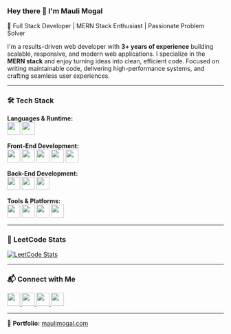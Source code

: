 ### Hey there 👋 I'm Mauli Mogal

🚀 Full Stack Developer | MERN Stack Enthusiast | Passionate Problem Solver

I'm a results-driven web developer with **3+ years of experience** building scalable, responsive, and modern web applications. I specialize in the **MERN stack** and enjoy turning ideas into clean, efficient code. Focused on writing maintainable code, delivering high-performance systems, and crafting seamless user experiences.

---

### 🛠 Tech Stack

**Languages & Runtime:**  
<img src="https://img.icons8.com/color/48/000000/javascript--v1.png" height="30"/>
<img src="https://img.icons8.com/fluency/48/000000/node-js.png" height="30"/>

**Front-End Development:**  
<img src="https://img.icons8.com/color/48/000000/html-5--v1.png" height="30"/>
<img src="https://img.icons8.com/color/48/000000/css3.png" height="30"/>
<img src="https://img.icons8.com/ultraviolet/40/react--v1.png" height="30"/>
<img src="https://img.icons8.com/color/48/tailwind_css.png" height="30"/>
<img src="https://img.icons8.com/color/48/bootstrap.png" height="30"/>

**Back-End Development:**  
<img src="https://img.icons8.com/fluency/48/express-js.png" height="30"/>
<img src="https://img.icons8.com/external-tal-revivo-color-tal-revivo/48/external-mongodb-a-cross-platform-document-oriented-database-program-logo-color-tal-revivo.png" height="30"/>
<img src="https://img.icons8.com/color/48/000000/postgreesql.png" height="30"/>

**Tools & Platforms:**  
<img src="https://img.icons8.com/color/48/000000/git.png" height="30"/>
<img src="https://img.icons8.com/color/48/000000/github.png" height="30"/>
<img src="https://img.icons8.com/external-tal-revivo-color-tal-revivo/48/external-postman-is-the-only-complete-api-development-environment-logo-color-tal-revivo.png" height="30"/>
<img src="https://img.icons8.com/fluency/48/000000/visual-studio-code-2019.png" height="30"/>

---

### 🧠 LeetCode Stats

[![LeetCode Stats](https://leetcard.jacoblin.cool/MauliMogal?theme=dark&font=Baloo)](https://leetcode.com/MauliMogal/)

---

### 📬 Connect with Me

<a href="https://www.linkedin.com/in/dnyaneshwarmogal/" target="_blank">
  <img src="https://img.icons8.com/color/48/000000/linkedin.png" height="30"/>
</a>
<a href="mailto:maulimogal@gmail.com" target="_blank">
  <img src="https://img.icons8.com/fluency/48/000000/email.png" height="30"/>
</a>
<a href="https://twitter.com/MauliMogal" target="_blank">
  <img src="https://img.icons8.com/fluent/48/000000/twitter.png" height="30"/>
</a>
<a href="https://leetcode.com/MauliMogal/" target="_blank">
  <img src="https://img.icons8.com/external-tal-revivo-color-tal-revivo/48/000000/external-level-up-your-coding-skills-and-quickly-land-a-job-logo-color-tal-revivo.png" height="30"/>
</a>

---

🔗 **Portfolio:** <a href="https://www.maulimogal.com" target="_blank">maulimogal.com</a>
